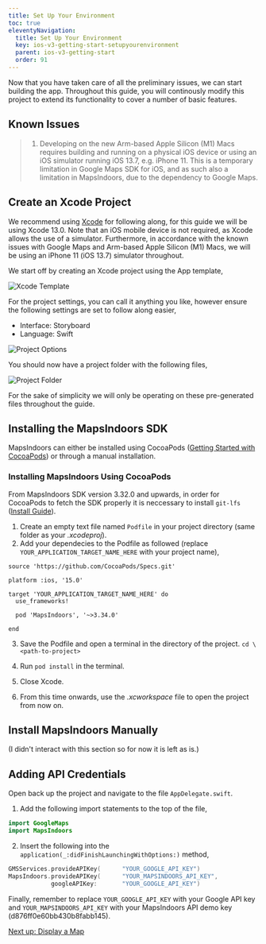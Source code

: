 ```yaml
---
title: Set Up Your Environment
toc: true
eleventyNavigation:
  title: Set Up Your Environment
  key: ios-v3-getting-start-setupyourenvironment
  parent: ios-v3-getting-start
  order: 91
---
```


Now that you have taken care of all the preliminary issues, we can start building the app. Throughout this guide, you will continously modify this project to extend its functionality to cover a number of basic features.

## Known Issues
>
> 1. Developing on the new Arm-based Apple Silicon (M1) Macs requires building and running on a physical iOS device or using an iOS simulator running iOS 13.7, e.g. iPhone 11. This is a temporary limitation in Google Maps SDK for iOS, and as such also a limitation in MapsIndoors, due to the dependency to Google Maps.

## Create an Xcode Project

We recommend using [Xcode](https://developer.apple.com/xcode/) for following along, for this guide we will be using Xcode 13.0. Note that an iOS mobile device is not required, as Xcode allows the use of a simulator. Furthermore, in accordance with the known issues with Google Maps and Arm-based Apple Silicon (M1) Macs, we will be using an iPhone 11 (iOS 13.7) simulator throughout.

We start off by creating an Xcode project using the App template,

![Xcode Template](/assets/ios/getting-started/xcode_template.png)

For the project settings, you can call it anything you like, however ensure the following settings are set to follow along easier,

* Interface: Storyboard
* Language: Swift

![Project Options](/assets/ios/getting-started/project_options.png)

You should now have a project folder with the following files,

![Project Folder](/assets/ios/getting-started/project_folder.png)

For the sake of simplicity we will only be operating on these pre-generated files throughout the guide.

## Installing the MapsIndoors SDK

MapsIndoors can either be installed using CocoaPods ([Getting Started with CocoaPods](https://guides.cocoapods.org/using/getting-started.html)) or through a manual installation.

### Installing MapsIndoors Using CocoaPods

From MapsIndoors SDK version 3.32.0 and upwards, in order for CocoaPods to fetch the SDK properly it is neccessary to install `git-lfs` ([Install Guide](https://git-lfs.github.com/)).

1. Create an empty text file named `Podfile` in your project directory (same folder as your *.xcodeproj*).
2. Add your dependecies to the Podfile as followed (replace `YOUR_APPLICATION_TARGET_NAME_HERE` with your project name),

```text
source 'https://github.com/CocoaPods/Specs.git'

platform :ios, '15.0'

target 'YOUR_APPLICATION_TARGET_NAME_HERE' do
  use_frameworks!

  pod 'MapsIndoors', '~>3.34.0'

end
```

3. Save the Podfile and open a terminal in the directory of the project.
`cd \<path-to-project>`

4. Run `pod install` in the terminal.

5. Close Xcode.

6. From this time onwards, use the *.xcworkspace* file to open the project from now on.

## Install MapsIndoors Manually

(I didn't interact with this section so for now it is left as is.)

## Adding API Credentials

Open back up the project and navigate to the file `AppDelegate.swift`.

1. Add the following import statements to the top of the file,  

```swift
import GoogleMaps  
import MapsIndoors
````

2. Insert the following into the `application(_:didFinishLaunchingWithOptions:)` method,

```swift
GMSServices.provideAPIKey(      "YOUR_GOOGLE_API_KEY")  
MapsIndoors.provideAPIKey(      "YOUR_MAPSINDOORS_API_KEY",  
            googleAPIKey:       "YOUR_GOOGLE_API_KEY")
````

Finally, remember to replace `YOUR_GOOGLE_API_KEY` with your Google API key and `YOUR_MAPSINDOORS_API_KEY` with your MapsIndoors API demo key (d876ff0e60bb430b8fabb145).

<p class="next-article"><a class="mi-button mi-button--outline" href="{{ site.url }}/ios/v3/getting-started/display-a-map/">Next up: Display a Map</a></p>
